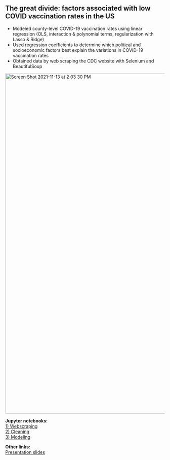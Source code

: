 ## The great divide: factors associated with low COVID vaccination rates in the US 

- Modeled county-level COVID-19 vaccination rates using linear regression (OLS, interaction & polynomial terms, regularization with Lasso & Ridge)  
- Used regression coefficients to determine which political and socioeconomic factors best explain the variations in COVID-19 vaccination rates  
- Obtained data by web scraping the CDC website with Selenium and BeautifulSoup

<img width="1072" alt="Screen Shot 2021-11-13 at 2 03 30 PM" src="https://user-images.githubusercontent.com/79233614/141660329-2c5c562f-e5a5-4eb4-be53-dd855b65bb59.png">

**Jupyter notebooks:**  
[1) Webscraping](1_covid_vax_webscraping.ipynb)  
[2) Cleaning](2_covid_vax_cleaning.ipynb)  
[3) Modeling](3_covid_vax_regression.ipynb)  

**Other links:**  
[Presentation slides](covid-vax-regression.pdf)
